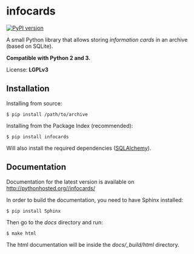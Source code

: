 infocards
=========

[![PyPI version](https://badge.fury.io/py/infocards.svg)](http://badge.fury.io/py/infocards)

A small Python library that allows storing *information cards* in an archive (based on SQLite).

**Compatible with Python 2 and 3.**

License: **LGPLv3**

Installation
------------

Installing from source:

```
$ pip install /path/to/archive
```

Installing from the Package Index (recommended):
```
$ pip install infocards
```

Will also install the required dependencies ([SQLAlchemy](http://www.sqlalchemy.org/)).

Documentation
-------------

Documentation for the latest version is available on http://pythonhosted.org//infocards/

In order to build the documentation, you need to have Sphinx installed:

```
$ pip install Sphinx
```

Then go to the *docs* directory and run:

```
$ make html
```

The html documentation will be inside the *docs/_build/html* directory.
